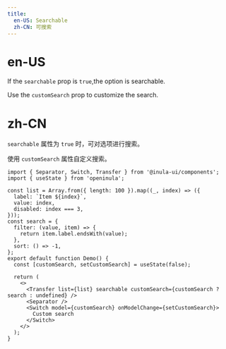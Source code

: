 ```yaml
---
title:
  en-US: Searchable
  zh-CN: 可搜索
---
```


# en-US

If the `searchable` prop is `true`,the option is searchable.

Use the `customSearch` prop to customize the search.

# zh-CN

`searchable` 属性为 `true` 时，可对选项进行搜索。

使用 `customSearch` 属性自定义搜索。

```tsx
import { Separator, Switch, Transfer } from '@inula-ui/components';
import { useState } from 'openinula';

const list = Array.from({ length: 100 }).map((_, index) => ({
  label: `Item ${index}`,
  value: index,
  disabled: index === 3,
}));
const search = {
  filter: (value, item) => {
    return item.label.endsWith(value);
  },
  sort: () => -1,
};
export default function Demo() {
  const [customSearch, setCustomSearch] = useState(false);

  return (
    <>
      <Transfer list={list} searchable customSearch={customSearch ? search : undefined} />
      <Separator />
      <Switch model={customSearch} onModelChange={setCustomSearch}>
        Custom search
      </Switch>
    </>
  );
}
```
